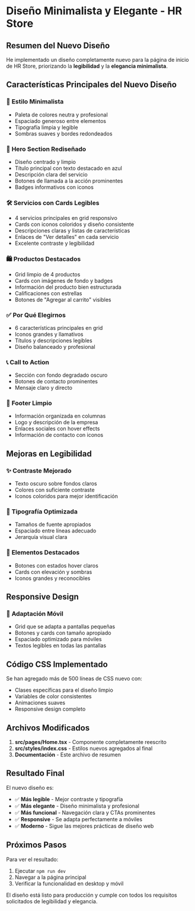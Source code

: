 # Diseño Minimalista y Elegante - HR Store

## Resumen del Nuevo Diseño

He implementado un diseño completamente nuevo para la página de inicio de HR Store, priorizando la **legibilidad** y la **elegancia minimalista**.

## Características Principales del Nuevo Diseño

### 🎨 **Estilo Minimalista**
- Paleta de colores neutra y profesional
- Espaciado generoso entre elementos
- Tipografía limpia y legible
- Sombras suaves y bordes redondeados

### 📱 **Hero Section Rediseñado**
- Diseño centrado y limpio
- Título principal con texto destacado en azul
- Descripción clara del servicio
- Botones de llamada a la acción prominentes
- Badges informativos con iconos

### 🛠️ **Servicios con Cards Legibles**
- 4 servicios principales en grid responsivo
- Cards con iconos coloridos y diseño consistente
- Descripciones claras y listas de características
- Enlaces de "Ver detalles" en cada servicio
- Excelente contraste y legibilidad

### 🛍️ **Productos Destacados**
- Grid limpio de 4 productos
- Cards con imágenes de fondo y badges
- Información del producto bien estructurada
- Calificaciones con estrellas
- Botones de "Agregar al carrito" visibles

### ✅ **Por Qué Elegirnos**
- 6 características principales en grid
- Iconos grandes y llamativos
- Títulos y descripciones legibles
- Diseño balanceado y profesional

### 📞 **Call to Action**
- Sección con fondo degradado oscuro
- Botones de contacto prominentes
- Mensaje claro y directo

### 🦶 **Footer Limpio**
- Información organizada en columnas
- Logo y descripción de la empresa
- Enlaces sociales con hover effects
- Información de contacto con iconos

## Mejoras en Legibilidad

### ✨ **Contraste Mejorado**
- Texto oscuro sobre fondos claros
- Colores con suficiente contraste
- Iconos coloridos para mejor identificación

### 📝 **Tipografía Optimizada**
- Tamaños de fuente apropiados
- Espaciado entre líneas adecuado
- Jerarquía visual clara

### 🎯 **Elementos Destacados**
- Botones con estados hover claros
- Cards con elevación y sombras
- Iconos grandes y reconocibles

## Responsive Design

### 📱 **Adaptación Móvil**
- Grid que se adapta a pantallas pequeñas
- Botones y cards con tamaño apropiado
- Espaciado optimizado para móviles
- Textos legibles en todas las pantallas

## Código CSS Implementado

Se han agregado más de 500 líneas de CSS nuevo con:
- Clases específicas para el diseño limpio
- Variables de color consistentes
- Animaciones suaves
- Responsive design completo

## Archivos Modificados

1. **src/pages/Home.tsx** - Componente completamente reescrito
2. **src/styles/index.css** - Estilos nuevos agregados al final
3. **Documentación** - Este archivo de resumen

## Resultado Final

El nuevo diseño es:
- ✅ **Más legible** - Mejor contraste y tipografía
- ✅ **Más elegante** - Diseño minimalista y profesional
- ✅ **Más funcional** - Navegación clara y CTAs prominentes
- ✅ **Responsive** - Se adapta perfectamente a móviles
- ✅ **Moderno** - Sigue las mejores prácticas de diseño web

## Próximos Pasos

Para ver el resultado:
1. Ejecutar `npm run dev`
2. Navegar a la página principal
3. Verificar la funcionalidad en desktop y móvil

El diseño está listo para producción y cumple con todos los requisitos solicitados de legibilidad y elegancia.
